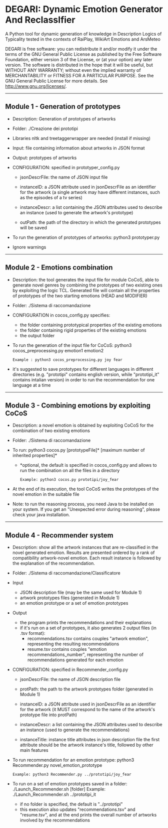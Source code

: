 # DEGARI:  Dynamic Emotion Generator And ReclassIfier

A Python tool for dynamic generation of knowledge in Description Logics of 
Typicality tested in the contexts of RaiPlay, WikiArt Emotions and ArsMeteo

DEGARI is free software: you can redistribute it and/or modify it under the terms of the GNU General Public License as published by the Free Software Foundation, either version 3 of the License, or (at your option) any later version. The software is distributed in the hope that it will be useful, but WITHOUT ANY WARRANTY; without even the implied warranty of MERCHANTABILITY or FITNESS FOR A PARTICULAR PURPOSE. See the GNU General Public License for more details. See http://www.gnu.org/licenses/.

------------------------------------------------------------------------------------------

## Module 1 - Generation of prototypes

- Description: Generation of prototypes of artworks 

- Folder: ./Creazione dei prototipi

- Libraries nltk and treetaggerwrapper are needed (install if missing)

- Input: file containing information about artworks in JSON format

- Output: prototypes of artworks

- CONFIGURATION: specified in prototyper_config.py
	
	- jsonDescrFile: the name of JSON input file
	
	- instanceID: a JSON attribute used in jsonDescrFile as an identifier for the artwork
		(a single artwork may have different instances, such as the episodes of a tv series)
	
	- instanceDescr: a list containing the JSON attributes used to describe an instance
		(used to generate the artwork's prototype)
	
	- outPath: the path of the directory in which the generated prototypes will be saved

- To run the generation of prototypes of artworks: python3 prototyper.py

- Ignore warnings

------------------------------------------------------------------------------------------

## Module 2 - Emotions combination 

- Description: the tool generates the input file for module CoCoS, able to generate novel genres
by combining the prototypes of two existing ones by exploiting the logic TCL.
Generated file will contain all the properties of prototypes of the two starting emotions (HEAD and MODIFIER)

- Folder: ./Sistema di raccomandazione

- CONFIGURATION in cocos_config.py specifies:
    - the folder containing prototypical properties of the existing emotions
    - the folder containing rigid properties of the existing emotions
    - the output folder

- To run the generation of the input file for CoCoS: python3 cocos_preprocessing.py emotion1 emotion2

      Example : python3 cocos_preprocessing.py joy fear

	
- it's suggested to save prototypes for different languages in different directories
	(e.g. "prototipi" contains english version, while "prototipi_it" contains intalian version)
	in order to run the recommendation for one language at a time

------------------------------------------------------------------------------------------

## Module 3 - Combining emotions by exploiting CoCoS

- Description: a novel emotion is obtained by exploiting CoCoS for the combination of two existing emotions

- Folder: ./Sistema di raccomandazione

- To run: python3 cocos.py [prototypeFile]* [maximum number of inherited properties]*

  - *optional, the default is specified in cocos_config.py and allows to run the combination on all the files in a directory

		Example: python3 cocos.py prototipi/joy_fear

- At the end of its execution, the tool CoCoS writes the prototypes of the novel emotion in the suitable file

- Note: to run the reasoning process, you need Java to be installed on your system. If you get an "Unexpected error during reasoning", please check your java installation.

------------------------------------------------------------------------------------------

## Module 4 - Recommender system

- Description: show all the artwork instances that are re-classified in the novel generated emotion.
	Results are presented ordered by a rank of compatibility artwork-novel emotion.
	Each result instance is followed by the explanation of the recommendation.

- Folder: ./Sistema di raccomandazione/Classificatore

- Input
	- JSON description file (may be the same used for Module 1)
	- artwork prototypes files (generated in Module 1)
	- an emotion prototype or a set of emotion prototypes
	
- Output
	- the program prints the recommendations and their explanations
	- if it's run on a set of prototypes, it also generates 2 output files (in .tsv format):
		- recommendations.tsv contains couples "artwork    emotion", representing the resulting recommendations
		- resume.tsv contains couples "emotion    recommendations_number", representing
			the number of recommendations generated for each emotion
			
- CONFIGURATION: specified in Recommender_config.py
	
	- jsonDescrFile: the name of JSON description file
	
	- protPath: the path to the artwork prototypes folder (generated in Module 1)
	
	- instanceID: a JSON attribute used in jsonDescrFile as an identifier for the artwork
		(it MUST correspond to the name of the artwork's prototype file into protPath)
	
	- instanceDescr: a list containing the JSON attributes used to describe an instance
		(used to generate the recommendations)
	
	- instanceTitle: instance title attributes in json description file
		the first attribute should be the artwork instance's title, followed by other main features

- To run recommendation for an emotion prototype: python3 Recommender.py novel_emotion_prototype

      Example: python3 Recommender.py ../prototipi/joy_fear
    
- To run on a set of emotion prototypes saved in a folder: ./Launch_Recommender.sh [folder]
	Example: ./Launch_Recommender.sh ../prototipi_it
	
	- if no folder is specified, the default is "../prototipi"
	- this execution also updates "recommendations.tsv" and "resume.tsv", and
		at the end prints the overall number of artworks involved by the recommendations
